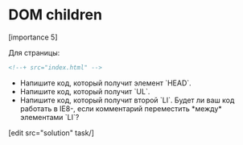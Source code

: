 # DOM children

[importance 5]

Для страницы:

```html
<!--+ src="index.html" -->
```

<ul>
<li>Напишите код, который получит элемент `HEAD`.</li>
<li>Напишите код, который получит `UL`.</li>
<li>Напишите код, который получит второй `LI`. Будет ли ваш код работать в IE8-, если комментарий переместить *между* элементами `LI`?</li>
</ul>

[edit src="solution" task/]